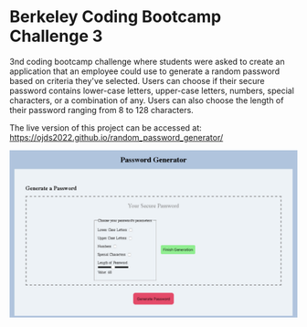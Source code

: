 # Berkeley Coding Bootcamp Challenge 3
3nd coding bootcamp challenge where students were asked to create an application that an employee could use to generate a random password based on criteria they've selected. Users can choose if their secure password contains lower-case letters, upper-case letters, numbers, special characters, or a combination of any. Users can also choose the length of their password ranging from 8 to 128 characters. 

The live version of this project can be accessed at: https://ojds2022.github.io/random_password_generator/

![Application Screenshot](./assets/images/password_gen.jpg "Application Screenshot")
